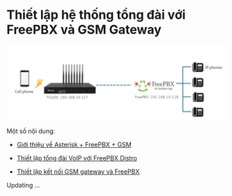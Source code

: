 # Thiết lập hệ thống tổng đài với FreePBX và GSM Gateway

<p align="center"> 
<img src="./images/gsm-gateway-freepbx.png" />
</p>

Một số nội dung:

- [Giới thiệu về Asterisk + FreePBX + GSM](docs/About-Asterisk-FreePBX-GSM.md)

- [Thiết lập tổng đài VoIP với FreePBX Distro](docs/Setup-FreePBX.md)

- [Thiết lập kết nối GSM gateway và FreePBX](docs/Setup-FreePBX-GSM-Gateway.md)

Updating ...
